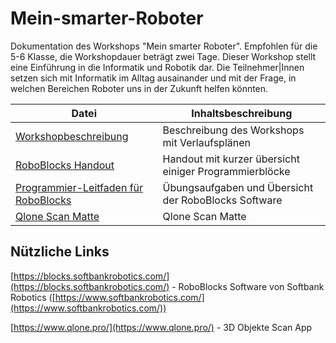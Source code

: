 # Mein-smarter-Roboter
Dokumentation des Workshops "Mein smarter Roboter". Empfohlen für die 5-6 Klasse, die Workshopdauer beträgt zwei Tage.
Dieser Workshop stellt eine Einführung in die Informatik und Robotik dar. Die Teilnehmer|Innen setzen sich mit Informatik im Alltag ausainander und mit der Frage, in welchen Bereichen Roboter uns in der Zukunft helfen könnten. 

Datei | Inhaltsbeschreibung
----- | -------------------
[Workshopbeschreibung](/01_Workshopbeschreibung_Mein_smarter_Roboter.pdf) | Beschreibung des Workshops mit Verlaufsplänen
[RoboBlocks Handout](/02_RoboBlocks_Handout.pdf) | Handout mit kurzer übersicht einiger Programmierblöcke
[Programmier-Leitfaden für RoboBlocks](/03_Programmier_Leitfaden_fuer_RoboBlocks.pdf) | Übungsaufgaben und Übersicht der RoboBlocks Software
[Qlone Scan Matte](/04_Qlone_Scan_Matte.pdf) | Qlone Scan Matte

## Nützliche Links
[https://blocks.softbankrobotics.com/](https://blocks.softbankrobotics.com/) - RoboBlocks Software von Softbank Robotics ([https://www.softbankrobotics.com/](https://www.softbankrobotics.com/))

[https://www.qlone.pro/](https://www.qlone.pro/) - 3D Objekte Scan App

